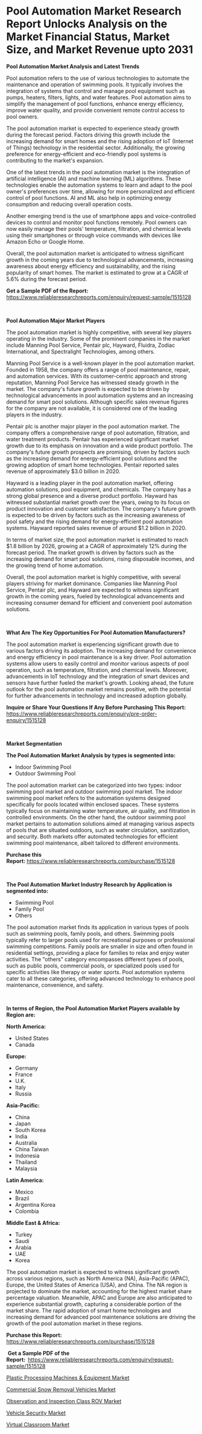 <p><h1>Pool Automation Market Research Report Unlocks Analysis on the Market Financial Status, Market Size, and Market Revenue upto 2031</h1></p><p><strong>Pool Automation Market Analysis and Latest Trends</strong></p>
<p><p>Pool automation refers to the use of various technologies to automate the maintenance and operation of swimming pools. It typically involves the integration of systems that control and manage pool equipment such as pumps, heaters, filters, lights, and water features. Pool automation aims to simplify the management of pool functions, enhance energy efficiency, improve water quality, and provide convenient remote control access to pool owners.</p><p>The pool automation market is expected to experience steady growth during the forecast period. Factors driving this growth include the increasing demand for smart homes and the rising adoption of IoT (Internet of Things) technology in the residential sector. Additionally, the growing preference for energy-efficient and eco-friendly pool systems is contributing to the market's expansion.</p><p>One of the latest trends in the pool automation market is the integration of artificial intelligence (AI) and machine learning (ML) algorithms. These technologies enable the automation systems to learn and adapt to the pool owner's preferences over time, allowing for more personalized and efficient control of pool functions. AI and ML also help in optimizing energy consumption and reducing overall operation costs.</p><p>Another emerging trend is the use of smartphone apps and voice-controlled devices to control and monitor pool functions remotely. Pool owners can now easily manage their pools' temperature, filtration, and chemical levels using their smartphones or through voice commands with devices like Amazon Echo or Google Home.</p><p>Overall, the pool automation market is anticipated to witness significant growth in the coming years due to technological advancements, increasing awareness about energy efficiency and sustainability, and the rising popularity of smart homes. The market is estimated to grow at a CAGR of 5.6% during the forecast period.</p></p>
<p><strong>Get a Sample PDF of the Report:&nbsp;</strong> <a href="https://www.reliableresearchreports.com/enquiry/request-sample/1515128">https://www.reliableresearchreports.com/enquiry/request-sample/1515128</a></p>
<p>&nbsp;</p>
<p><strong>Pool Automation Major Market Players</strong></p>
<p><p>The pool automation market is highly competitive, with several key players operating in the industry. Some of the prominent companies in the market include Manning Pool Service, Pentair plc, Hayward, Fluidra, Zodiac International, and Spectralight Technologies, among others.</p><p>Manning Pool Service is a well-known player in the pool automation market. Founded in 1958, the company offers a range of pool maintenance, repair, and automation services. With its customer-centric approach and strong reputation, Manning Pool Service has witnessed steady growth in the market. The company's future growth is expected to be driven by technological advancements in pool automation systems and an increasing demand for smart pool solutions. Although specific sales revenue figures for the company are not available, it is considered one of the leading players in the industry.</p><p>Pentair plc is another major player in the pool automation market. The company offers a comprehensive range of pool automation, filtration, and water treatment products. Pentair has experienced significant market growth due to its emphasis on innovation and a wide product portfolio. The company's future growth prospects are promising, driven by factors such as the increasing demand for energy-efficient pool solutions and the growing adoption of smart home technologies. Pentair reported sales revenue of approximately $3.0 billion in 2020.</p><p>Hayward is a leading player in the pool automation market, offering automation solutions, pool equipment, and chemicals. The company has a strong global presence and a diverse product portfolio. Hayward has witnessed substantial market growth over the years, owing to its focus on product innovation and customer satisfaction. The company's future growth is expected to be driven by factors such as the increasing awareness of pool safety and the rising demand for energy-efficient pool automation systems. Hayward reported sales revenue of around $1.2 billion in 2020.</p><p>In terms of market size, the pool automation market is estimated to reach $1.8 billion by 2026, growing at a CAGR of approximately 12% during the forecast period. The market growth is driven by factors such as the increasing demand for smart pool solutions, rising disposable incomes, and the growing trend of home automation.</p><p>Overall, the pool automation market is highly competitive, with several players striving for market dominance. Companies like Manning Pool Service, Pentair plc, and Hayward are expected to witness significant growth in the coming years, fueled by technological advancements and increasing consumer demand for efficient and convenient pool automation solutions.</p></p>
<p>&nbsp;</p>
<p><strong>What Are The Key Opportunities For Pool Automation Manufacturers?</strong></p>
<p><p>The pool automation market is experiencing significant growth due to various factors driving its adoption. The increasing demand for convenience and energy efficiency in pool maintenance is a key driver. Pool automation systems allow users to easily control and monitor various aspects of pool operation, such as temperature, filtration, and chemical levels. Moreover, advancements in IoT technology and the integration of smart devices and sensors have further fueled the market's growth. Looking ahead, the future outlook for the pool automation market remains positive, with the potential for further advancements in technology and increased adoption globally.</p></p>
<p><strong>Inquire or Share Your Questions If Any Before Purchasing This Report:</strong> <a href="https://www.reliableresearchreports.com/enquiry/pre-order-enquiry/1515128">https://www.reliableresearchreports.com/enquiry/pre-order-enquiry/1515128</a></p>
<p>&nbsp;</p>
<p><strong>Market Segmentation</strong></p>
<p><strong>The Pool Automation Market Analysis by types is segmented into:</strong></p>
<p><ul><li>Indoor Swimming Pool</li><li>Outdoor Swimming Pool</li></ul></p>
<p><p>The pool automation market can be categorized into two types: indoor swimming pool market and outdoor swimming pool market. The indoor swimming pool market refers to the automation systems designed specifically for pools located within enclosed spaces. These systems typically focus on maintaining water temperature, air quality, and filtration in controlled environments. On the other hand, the outdoor swimming pool market pertains to automation solutions aimed at managing various aspects of pools that are situated outdoors, such as water circulation, sanitization, and security. Both markets offer automated technologies for efficient swimming pool maintenance, albeit tailored to different environments.</p></p>
<p><strong>Purchase this Report:&nbsp;</strong><a href="https://www.reliableresearchreports.com/purchase/1515128">https://www.reliableresearchreports.com/purchase/1515128</a></p>
<p>&nbsp;</p>
<p><strong>The Pool Automation Market Industry Research by Application is segmented into:</strong></p>
<p><ul><li>Swimming Pool</li><li>Family Pool</li><li>Others</li></ul></p>
<p><p>The pool automation market finds its application in various types of pools such as swimming pools, family pools, and others. Swimming pools typically refer to larger pools used for recreational purposes or professional swimming competitions. Family pools are smaller in size and often found in residential settings, providing a place for families to relax and enjoy water activities. The "others" category encompasses different types of pools, such as public pools, commercial pools, or specialized pools used for specific activities like therapy or water sports. Pool automation systems cater to all these categories, offering advanced technology to enhance pool maintenance, convenience, and safety.</p></p>
<p>&nbsp;</p>
<p><strong>In terms of Region, the Pool Automation Market Players available by Region are:</strong></p>
<p>
    <p> <strong> North America: </strong>
        <ul>
            <li>United States</li>
            <li>Canada</li>
        </ul>
        </p> 
    <p> <strong> Europe: </strong>
        <ul>
            <li>Germany</li>
            <li>France</li>
            <li>U.K.</li>
            <li>Italy</li>
            <li>Russia</li>
        </ul>
        </p> 
    <p> <strong> Asia-Pacific: </strong>
        <ul>
            <li>China</li>
            <li>Japan</li>
            <li>South Korea</li>
            <li>India</li>
            <li>Australia</li>
            <li>China Taiwan</li>
            <li>Indonesia</li>
            <li>Thailand</li>
            <li>Malaysia</li>
        </ul>
        </p> 
    <p> <strong> Latin America: </strong>
        <ul>
            <li>Mexico</li>
            <li>Brazil</li>
            <li>Argentina Korea</li>
            <li>Colombia</li>
        </ul>
        </p> 
    <p> <strong> Middle East & Africa: </strong>
        <ul>
            <li>Turkey</li>
            <li>Saudi</li>
            <li>Arabia</li>
            <li>UAE</li>
            <li>Korea</li>
        </ul>
    </p>
    </p>
<p><p>The pool automation market is expected to witness significant growth across various regions, such as North America (NA), Asia-Pacific (APAC), Europe, the United States of America (USA), and China. The NA region is projected to dominate the market, accounting for the highest market share percentage valuation. Meanwhile, APAC and Europe are also anticipated to experience substantial growth, capturing a considerable portion of the market share. The rapid adoption of smart home technologies and increasing demand for advanced pool maintenance solutions are driving the growth of the pool automation market in these regions.</p></p>
<p><strong>Purchase this Report: </strong><a href="https://www.reliableresearchreports.com/purchase/1515128">https://www.reliableresearchreports.com/purchase/1515128</a></p>
<p>&nbsp;<strong>Get a Sample PDF of the Report:&nbsp;&nbsp;</strong><a href="https://www.reliableresearchreports.com/enquiry/request-sample/1515128">https://www.reliableresearchreports.com/enquiry/request-sample/1515128</a></p>
<p><strong></strong></p>
<p><p><a href="https://medium.com/p/f61d2a2ca114/edit">Plastic Processing Machines & Equipment Market</a></p><p><a href="https://medium.com/p/08e68c1cc645/edit">Commercial Snow Removal Vehicles Market</a></p><p><a href="https://medium.com/p/6c508d8f1f1f/edit">Observation and Inspection Class ROV Market</a></p><p><a href="https://github.com/jj19131/Market-Research-Report-List-1/blob/main/vehicle-security-market.md">Vehicle Security Market</a></p><p><a href="https://github.com/juancolorado15/Market-Research-Report-List-1/blob/main/virtual-classroom-market.md">Virtual Classroom Market</a></p></p>